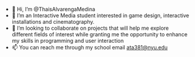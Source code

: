 - 👋 Hi, I’m @ThaisAlvarengaMedina 
- 🌱 I’m an Interactive Media student interested in game design, interactive installations and cinematography.
- 💞️ I’m looking to collaborate on projects that will help me explore different fields of interest while granting me the opportunity to enhance my skills in programming and user interaction
- 📫 You can reach me through my school email ata381@nyu.edu


